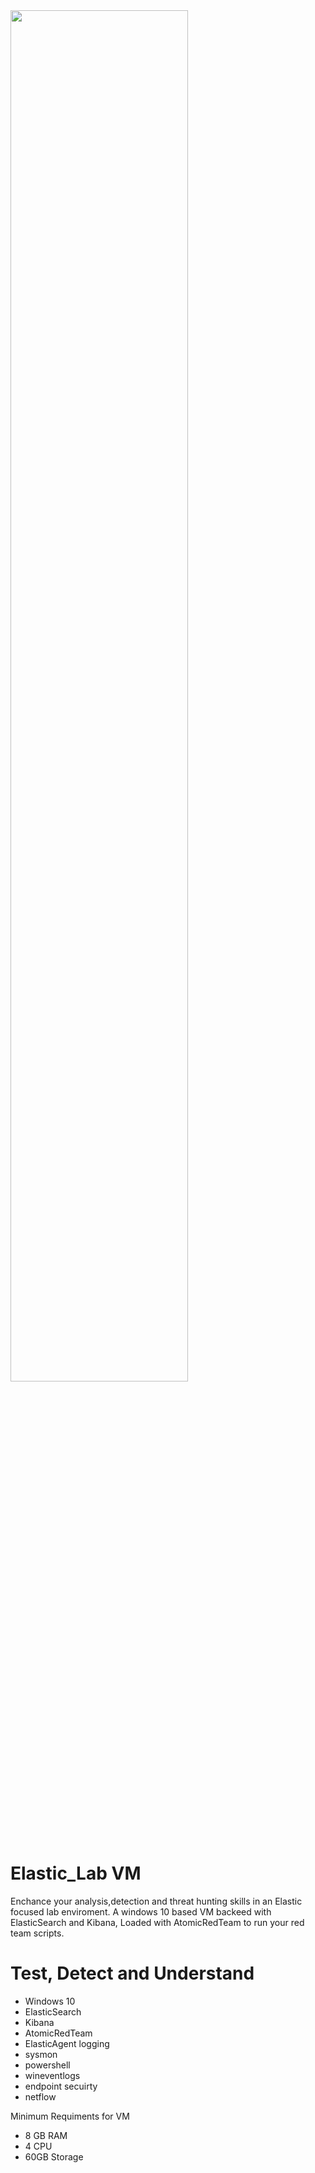 

<img src="https://logodix.com/logo/1687834.png" width=75% height=75%>


# Elastic_Lab VM

Enchance your analysis,detection and threat hunting skills in an Elastic focused lab enviroment. A windows 10 based VM backeed with ElasticSearch and Kibana, Loaded with AtomicRedTeam to run your red team scripts. 

# Test, Detect and Understand



* Windows 10
* ElasticSearch
* Kibana
* AtomicRedTeam
* ElasticAgent logging 
* sysmon
* powershell
* wineventlogs
* endpoint secuirty
* netflow

Minimum Requiments for VM

* 8 GB RAM
* 4 CPU
* 60GB Storage


